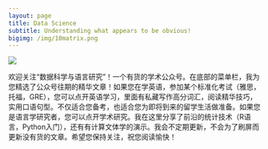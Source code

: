 ```yaml
---
layout: page
title: Data Science
subtitle: Understanding what appears to be obvious! 
bigimg: /img/10matrix.png
---
```

![](img/datascience.png)

欢迎关注“数据科学与语言研究”！一个有货的学术公众号。在底部的菜单栏，我为您精选了公众号往期的精华文章！如果您在学英语，参加某个标准化考试（雅思，托福，GRE），您可以点开英语学习，里面有私藏写作高分词汇，阅读精华技巧，实用口语句型。不仅适合您备考，也适合您为即将到来的留学生活做准备。如果您是语言学研究者，您可以点开学术研究。我在这里分享了前沿的统计技术（R语言，Python入门），还有有计算文体学的演示。我会不定期更新，不会为了刷屏而更新没有货的文章。希望您保持关注，祝您阅读愉快！